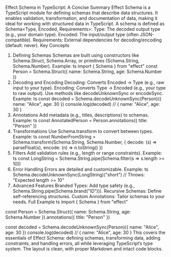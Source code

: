 Effect Schema in TypeScript: A Concise Summary
Effect Schema is a TypeScript module for defining schemas that describe data structures. It enables validation, transformation, and documentation of data, making it ideal for working with structured data in TypeScript.
A schema is defined as Schema<Type, Encoded, Requirements>:
Type: The decoded output type (e.g., your domain type).
Encoded: The input/output type (often JSON-compatible).
Requirements: External dependencies for decoding/encoding (default: never).
Key Concepts

1. Defining Schemas
   Schemas are built using constructors like Schema.Struct, Schema.Array, or primitives (Schema.String, Schema.Number).
   Example:
   ts
   import { Schema } from "effect"
   const Person = Schema.Struct({ name: Schema.String, age: Schema.Number })
2. Decoding and Encoding
   Decoding: Converts Encoded → Type (e.g., raw input to your type).
   Encoding: Converts Type → Encoded (e.g., your type to raw output).
   Use methods like decodeUnknownSync or encodeSync.
   Example:
   ts
   const decoded = Schema.decodeUnknownSync(Person)({ name: "Alice", age: 30 })
   console.log(decoded) // { name: "Alice", age: 30 }
3. Annotations
   Add metadata (e.g., titles, descriptions) to schemas.
   Example:
   ts
   const AnnotatedPerson = Person.annotations({ title: "Person" })
4. Transformations
   Use Schema.transform to convert between types.
   Example:
   ts
   const NumberFromString = Schema.transform(Schema.String, Schema.Number, {
   decode: (s) => parseFloat(s),
   encode: (n) => n.toString()
   })
5. Filters
   Add validation rules (e.g., length or range constraints).
   Example:
   ts
   const LongString = Schema.String.pipe(Schema.filter(s => s.length >= 10))
6. Error Handling
   Errors are detailed and customizable.
   Example:
   ts
   Schema.decodeUnknownSync(LongString)("short") // Throws: "Expected length >= 10"
7. Advanced Features
   Branded Types: Add type safety (e.g., Schema.String.pipe(Schema.brand("ID"))).
   Recursive Schemas: Define self-referencing structures.
   Custom Annotations: Tailor schemas to your needs.
   Full Example
   ts
   import { Schema } from "effect"

const Person = Schema.Struct({
name: Schema.String,
age: Schema.Number
}).annotations({ title: "Person" })

const decoded = Schema.decodeUnknownSync(Person)({ name: "Alice", age: 30 })
console.log(decoded) // { name: "Alice", age: 30 }
This covers the essentials of Effect Schema: defining schemas, transforming data, adding constraints, and handling errors, all while leveraging TypeScript’s type system. The layout is clean, with proper Markdown and intact code blocks.

